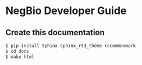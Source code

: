 # NegBio Developer Guide

## Create this documentation

```bash
$ pip install Sphinx sphinx_rtd_theme recommonmark
$ cd docs
$ make html
```